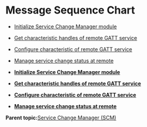 # Message Sequence Chart

-   [Initialize Service Change Manager module](GUID-65967C50-9CF5-4B4C-A700-208763A3A0F2.md)
-   [Get characteristic handles of remote GATT service](GUID-7E24975E-8BAB-49D2-9775-60A4E996AC1D.md)
-   [Configure characteristic of remote GATT service](GUID-A8694536-0FB9-488D-93F0-2CCAD167803A.md)
-   [Manage service change status at remote](GUID-14EA8784-CC14-4296-9B70-A72CA6779DAE.md)

-   **[Initialize Service Change Manager module](GUID-65967C50-9CF5-4B4C-A700-208763A3A0F2.md)**  

-   **[Get characteristic handles of remote GATT service](GUID-7E24975E-8BAB-49D2-9775-60A4E996AC1D.md)**  

-   **[Configure characteristic of remote GATT service](GUID-A8694536-0FB9-488D-93F0-2CCAD167803A.md)**  

-   **[Manage service change status at remote](GUID-14EA8784-CC14-4296-9B70-A72CA6779DAE.md)**  


**Parent topic:**[Service Change Manager \(SCM\)](GUID-97B49E98-556B-4AC7-B2D9-88CBC8558B92.md)

